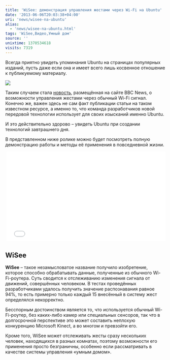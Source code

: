 ```yaml
---
title: 'WiSee: демонстрация управления жестами через Wi-Fi на Ubuntu'
date: '2013-06-06T20:03:38+04:00'
uri: 'news/wisee-na-ubuntu'
alias: 
  - 'news/wisee-na-ubuntu.html'
tags: 'WiSee,Видео,Умный дом'
source: ''
unixtime: 1370534618
visits: 7319
---
```

Всегда приятно увидеть упоминания Ubuntu на страницах популярных изданий, пусть даже если она и имеет всего лишь косвенное отношение к публикуемому материалу.

[![](img/2013/06/06/20-00/wisee-8969365077-o.jpg)](img/2013/06/06/20-00/wisee-8969365077-o.jpg)

Таким случаем стала [новость](http://www.bbc.co.uk/news/technology-22780640), размещённая на сайте BBC News, о возможности управления жестами через обычный Wi-Fi сигнал. Конечно же, важен здесь не сам факт публикации статьи на таком известном ресурсе, а именно то, что команда разработчиков новой передовой технологии использует для своих изысканий именно Ubuntu.

И это действительно здорово – увидеть Ubuntu при создании технологий завтрашнего дня.

В представленном ниже ролике можно будет посмотреть полную демонстрацию работы и методы её применения в повседневной жизни.

 <iframe src="//www.youtube.com/embed/VZ7Nz942yAY" frameborder="0" width="500" height="281"></iframe>

## WiSee

**WiSee** – такое незамысловатое название получило изобретение, которое способно обрабатывать данные, полученные из обычного Wi-Fi-роутера. Суть сводится к отслеживанию изменения сигнала от движений, совершённых человеком. В тестах проведённых разработчиками удалось получить значение распознавания равное 94%, то есть примерно только каждый 15 внесённый в систему жест определялся некорректно.

Бесспорным достоинством является то, что используется обычный Wi-Fi-роутер, без каких-либо камер или специальных сенсоров, так что в долгосрочной перспективе это может составить неплохую конкуренцию Microsoft Kinect, а во многом и превзойти его.

Кроме того, WiSee может отслеживать жесты сразу нескольких человек, находящихся в разных комнатах, поэтому возможности его применения просто безграничны, особенно если рассматривать в качестве системы управления «умным домом».
